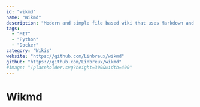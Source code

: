 ```yaml
---
id: "wikmd"
name: "Wikmd"
description: "Modern and simple file based wiki that uses Markdown and Git."
tags:
  - "MIT"
  - "Python"
  - "Docker"
category: "Wikis"
website: "https://github.com/Linbreux/wikmd"
github: "https://github.com/Linbreux/wikmd"
#image: "/placeholder.svg?height=300&width=400"
---
```


# Wikmd
